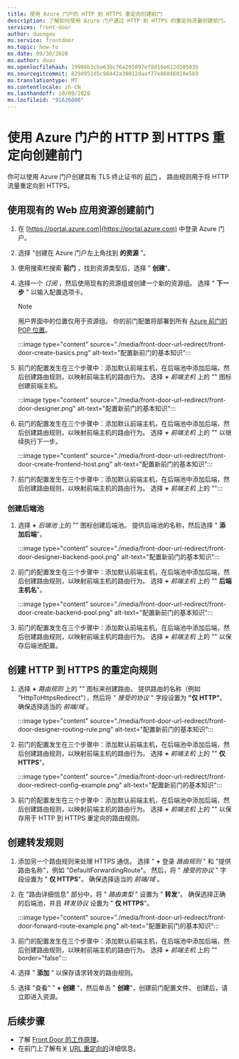 ```yaml
---
title: 使用 Azure 门户的 HTTP 到 HTTPS 重定向创建前门
description: 了解如何使用 Azure 门户通过 HTTP 到 HTTPS 的重定向流量创建前门。
services: front-door
author: duongau
ms.service: frontdoor
ms.topic: how-to
ms.date: 09/30/2020
ms.author: duau
ms.openlocfilehash: 19908b3cba63bc76a205097ef8d16e612d58503b
ms.sourcegitcommit: 829d951d5c90442a38012daaf77e86046018e5b9
ms.translationtype: MT
ms.contentlocale: zh-CN
ms.lasthandoff: 10/09/2020
ms.locfileid: "91626600"
---
```

# <a name="create-a-front-door-with-http-to-https-redirection-using-the-azure-portal"></a>使用 Azure 门户的 HTTP 到 HTTPS 重定向创建前门

你可以使用 Azure 门户创建具有 TLS 终止证书的 [前门](quickstart-create-front-door.md) 。 路由规则用于将 HTTP 流量重定向到 HTTPS。

## <a name="create-a-front-door-with-an-existing-web-app-resource"></a>使用现有的 Web 应用资源创建前门

1. 在 [https://portal.azure.com](https://portal.azure.com) 中登录 Azure 门户。

1. 选择 "创建在 Azure 门户左上角找到 **的资源** "。

1. 使用搜索栏搜索 **前门** ，找到资源类型后，选择 " **创建**"。

1. 选择一个 *订阅* ，然后使用现有的资源组或创建一个新的资源组。 选择 " **下一步** " 以输入配置选项卡。

    > [!NOTE]
    > 用户界面中的位置仅用于资源组。 你的前门配置将部署到所有 [Azure 前门的 POP 位置](front-door-faq.md#what-are-the-pop-locations-for-azure-front-door)。

    :::image type="content" source="./media/front-door-url-redirect/front-door-create-basics.png" alt-text="配置新前门的基本知识&quot;:::

1. 前门的配置发生在三个步骤中：添加默认前端主机，在后端池中添加后端，然后创建路由规则，以映射前端主机的路由行为。 选择 **+** _前端主机_ 上的 &quot;" 图标创建前端主机。

    :::image type="content" source="./media/front-door-url-redirect/front-door-designer.png" alt-text="配置新前门的基本知识&quot;:::

1. 前门的配置发生在三个步骤中：添加默认前端主机，在后端池中添加后端，然后创建路由规则，以映射前端主机的路由行为。 选择 **+** _前端主机_ 上的 &quot;" 以继续执行下一步。

    :::image type="content" source="./media/front-door-url-redirect/front-door-create-frontend-host.png" alt-text="配置新前门的基本知识&quot;:::

1. 前门的配置发生在三个步骤中：添加默认前端主机，在后端池中添加后端，然后创建路由规则，以映射前端主机的路由行为。 选择 **+** _前端主机_ 上的 &quot;":::

### <a name="create-backend-pool"></a>创建后端池

1. 选择 **+** _后端池_ 上的 "" 图标创建后端池。 提供后端池的名称，然后选择 " **添加后端**"。

    :::image type="content" source="./media/front-door-url-redirect/front-door-designer-backend-pool.png" alt-text="配置新前门的基本知识&quot;:::

1. 前门的配置发生在三个步骤中：添加默认前端主机，在后端池中添加后端，然后创建路由规则，以映射前端主机的路由行为。 选择 **+** _前端主机_ 上的 &quot;" **后端主机名**"。

    :::image type="content" source="./media/front-door-url-redirect/front-door-create-backend-pool.png" alt-text="配置新前门的基本知识&quot;:::

1. 前门的配置发生在三个步骤中：添加默认前端主机，在后端池中添加后端，然后创建路由规则，以映射前端主机的路由行为。 选择 **+** _前端主机_ 上的 &quot;" 以保存后端池配置。 

## <a name="create-http-to-https-redirect-rule"></a>创建 HTTP 到 HTTPS 的重定向规则

1. 选择 **+** *路由规则* 上的 "" 图标来创建路由。 提供路由的名称（例如 "HttpToHttpsRedirect"），然后将 " *接受的协议* " 字段设置为 **"仅 HTTP"**。 确保选择适当的 *前端/域* 。  

    :::image type="content" source="./media/front-door-url-redirect/front-door-designer-routing-rule.png" alt-text="配置新前门的基本知识&quot;:::

1. 前门的配置发生在三个步骤中：添加默认前端主机，在后端池中添加后端，然后创建路由规则，以映射前端主机的路由行为。 选择 **+** _前端主机_ 上的 &quot;" **仅 HTTPS**"。 

    :::image type="content" source="./media/front-door-url-redirect/front-door-redirect-config-example.png" alt-text="配置新前门的基本知识&quot;:::

1. 前门的配置发生在三个步骤中：添加默认前端主机，在后端池中添加后端，然后创建路由规则，以映射前端主机的路由行为。 选择 **+** _前端主机_ 上的 &quot;" 以保存用于 HTTP 到 HTTPS 重定向的路由规则。

## <a name="create-forwarding-rule"></a>创建转发规则

1. 添加另一个路由规则来处理 HTTPS 通信。 选择 " **+** 登录 *路由规则* " 和 "提供路由名称"，例如 "DefaultForwardingRoute"。 然后，将 " *接受的协议* " 字段设置为 " **仅 HTTPS**"。 确保选择适当的 *前端/域* 。

1. 在 "路由详细信息" 部分中，将 " *路由类型* " 设置为 " **转发**"。 确保选择正确的后端池，并且 *转发协议* 设置为 " **仅 HTTPS**"。 

    :::image type="content" source="./media/front-door-url-redirect/front-door-forward-route-example.png" alt-text="配置新前门的基本知识&quot;:::

1. 前门的配置发生在三个步骤中：添加默认前端主机，在后端池中添加后端，然后创建路由规则，以映射前端主机的路由行为。 选择 **+** _前端主机_ 上的 &quot;" border="false":::

1. 选择 " **添加** " 以保存请求转发的路由规则。

1. 选择 "查看" " **+ 创建** "，然后单击 " **创建**"，创建前门配置文件。 创建后，请立即进入资源。

## <a name="next-steps"></a>后续步骤

- 了解 [Front Door 的工作原理](front-door-routing-architecture.md)。
- 在前门上了解有关 [URL 重定向的](front-door-url-redirect.md)详细信息。

